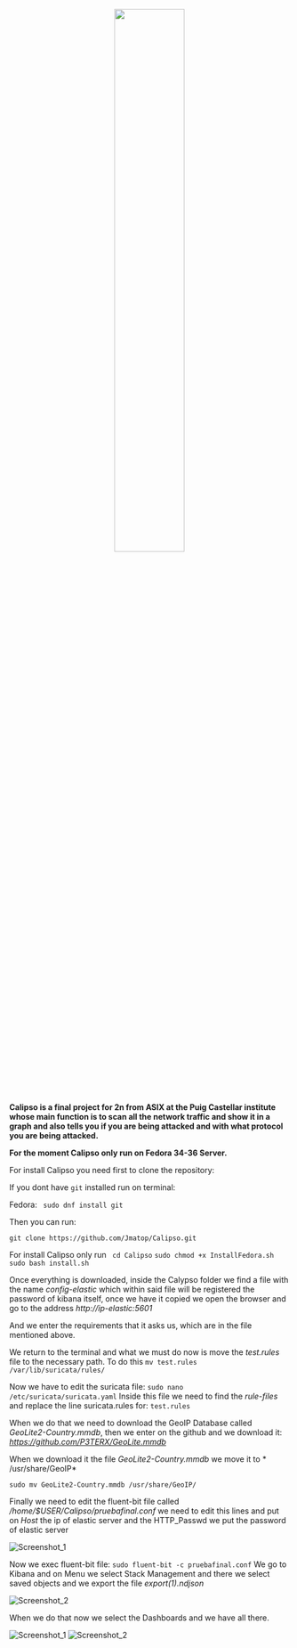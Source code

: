 <p align="center">
  <img width="50%" height="50%" src="https://user-images.githubusercontent.com/91370388/159025827-bb050ff3-db9c-44e8-bc69-0e750156fb05.png">
</p>



**Calipso is a final project for 2n from ASIX at the Puig Castellar institute whose main function is to scan all the network traffic and show it in a graph and also tells you if you are being attacked and with what protocol you are being attacked.**


**For the moment Calipso only run on Fedora 34-36 Server.**


For install Calipso you need first to clone the repository:

If you dont have ```git``` installed run on terminal:

Fedora: ``` sudo dnf install git```

Then you can run:
```
git clone https://github.com/Jmatop/Calipso.git
```
For install Calipso only run ``` cd Calipso``` ```sudo chmod +x InstallFedora.sh``` ``` sudo bash install.sh```

Once everything is downloaded, inside the Calypso folder we find a file with the name *config-elastic* which within said file will be registered the password of kibana itself, once we have it copied we open the browser and go to the address *http://ip-elastic:5601*

And we enter the requirements that it asks us, which are in the file mentioned above.

We return to the terminal and what we must do now is move the *test.rules* file to the necessary path.
To do this ``` mv test.rules /var/lib/suricata/rules/ ```

Now we have to edit the suricata file:
``` sudo nano /etc/suricata/suricata.yaml ```
Inside this file we need to find the *rule-files* and replace the line suricata.rules for:
``` test.rules ```

When we do that we need to download the GeoIP Database called *GeoLite2-Country.mmdb*, then we enter on the github and we download it:
*https://github.com/P3TERX/GeoLite.mmdb*

When we download it the file *GeoLite2-Country.mmdb* we move it to * /usr/share/GeoIP*

```sudo mv GeoLite2-Country.mmdb /usr/share/GeoIP/```

Finally we need to edit the fluent-bit file called */home/$USER/Calipso/pruebafinal.conf*
we need to edit this lines and put on *Host* the ip of elastic server and the HTTP_Passwd we put the password of elastic server 

![Screenshot_1](https://user-images.githubusercontent.com/91370388/171038528-5aac6e98-f076-4312-808e-da41ebcaacac.png)



Now we exec fluent-bit file:
``` sudo fluent-bit -c pruebafinal.conf ```
We go to Kibana and on Menu we select Stack Management and there we select saved objects and we export the file *export(1).ndjson*

![Screenshot_2](https://user-images.githubusercontent.com/91370388/171039233-e154696c-4f12-41dd-b551-e9162560b85e.png)

When we do that now we select the Dashboards and we have all there.

![Screenshot_1](https://user-images.githubusercontent.com/91370388/171039359-b0147b57-700d-48d7-bf4f-19afb10d0031.png)
![Screenshot_2](https://user-images.githubusercontent.com/91370388/171039391-498a6eb6-1923-46f5-bf7b-6b761bedce47.png)


